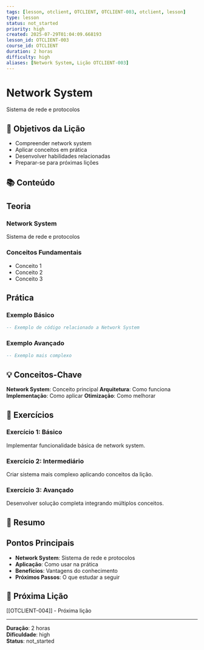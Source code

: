 ```yaml
---
tags: [lesson, otclient, OTCLIENT, OTCLIENT-003, otclient, lesson]
type: lesson
status: not_started
priority: high
created: 2025-07-29T01:04:09.668193
lesson_id: OTCLIENT-003
course_id: OTCLIENT
duration: 2 horas
difficulty: high
aliases: [Network System, Lição OTCLIENT-003]
---
```


# Network System

Sistema de rede e protocolos

## 🎯 Objetivos da Lição

- Compreender network system
- Aplicar conceitos em prática
- Desenvolver habilidades relacionadas
- Preparar-se para próximas lições

## 📚 Conteúdo


## Teoria

### Network System
Sistema de rede e protocolos

### Conceitos Fundamentais
- Conceito 1
- Conceito 2
- Conceito 3

## Prática

### Exemplo Básico
```lua
-- Exemplo de código relacionado a Network System
```

### Exemplo Avançado
```lua
-- Exemplo mais complexo
```


## 💡 Conceitos-Chave

**Network System**: Conceito principal
**Arquitetura**: Como funciona
**Implementação**: Como aplicar
**Otimização**: Como melhorar

## 🧪 Exercícios


### Exercício 1: Básico
Implementar funcionalidade básica de network system.

### Exercício 2: Intermediário
Criar sistema mais complexo aplicando conceitos da lição.

### Exercício 3: Avançado
Desenvolver solução completa integrando múltiplos conceitos.


## 📝 Resumo


## Pontos Principais

- **Network System**: Sistema de rede e protocolos
- **Aplicação**: Como usar na prática
- **Benefícios**: Vantagens do conhecimento
- **Próximos Passos**: O que estudar a seguir


## 🔗 Próxima Lição

[[OTCLIENT-004]] - Próxima lição

---

**Duração**: 2 horas  
**Dificuldade**: high  
**Status**: not_started
